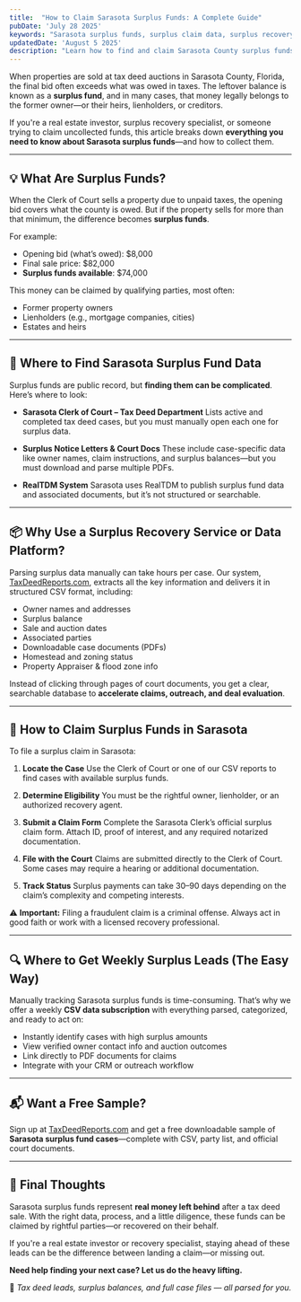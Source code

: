```yaml
---
title:  "How to Claim Sarasota Surplus Funds: A Complete Guide"
pubDate: 'July 28 2025'
keywords: "Sarasota surplus funds, surplus claim data, surplus recovery service"
updatedDate: 'August 5 2025'
description: "Learn how to find and claim Sarasota County surplus funds after tax deed sales. Step-by-step guide for owners, heirs, and recovery pros." 
---
```

When properties are sold at tax deed auctions in Sarasota County, Florida, the final bid often exceeds what was owed in taxes. The leftover balance is known as a **surplus fund**, and in many cases, that money legally belongs to the former owner—or their heirs, lienholders, or creditors.

If you're a real estate investor, surplus recovery specialist, or someone trying to claim uncollected funds, this article breaks down **everything you need to know about Sarasota surplus funds**—and how to collect them.

---

## 💡 What Are Surplus Funds?

When the Clerk of Court sells a property due to unpaid taxes, the opening bid covers what the county is owed. But if the property sells for more than that minimum, the difference becomes **surplus funds**.

For example:

* Opening bid (what’s owed): \$8,000
* Final sale price: \$82,000
* **Surplus funds available**: \$74,000

This money can be claimed by qualifying parties, most often:

* Former property owners
* Lienholders (e.g., mortgage companies, cities)
* Estates and heirs

---

## 📍 Where to Find Sarasota Surplus Fund Data

Surplus funds are public record, but **finding them can be complicated**. Here’s where to look:

* **Sarasota Clerk of Court – Tax Deed Department**
  Lists active and completed tax deed cases, but you must manually open each one for surplus data.

* **Surplus Notice Letters & Court Docs**
  These include case-specific data like owner names, claim instructions, and surplus balances—but you must download and parse multiple PDFs.

* **RealTDM System**
  Sarasota uses RealTDM to publish surplus fund data and associated documents, but it’s not structured or searchable.

---

## 📦 Why Use a Surplus Recovery Service or Data Platform?

Parsing surplus data manually can take hours per case. Our system, [TaxDeedReports.com](https://taxdeedreports.com), extracts all the key information and delivers it in structured CSV format, including:

* Owner names and addresses
* Surplus balance
* Sale and auction dates
* Associated parties
* Downloadable case documents (PDFs)
* Homestead and zoning status
* Property Appraiser & flood zone info

Instead of clicking through pages of court documents, you get a clear, searchable database to **accelerate claims, outreach, and deal evaluation**.

---

## 🧾 How to Claim Surplus Funds in Sarasota

To file a surplus claim in Sarasota:

1. **Locate the Case**
   Use the Clerk of Court or one of our CSV reports to find cases with available surplus funds.

2. **Determine Eligibility**
   You must be the rightful owner, lienholder, or an authorized recovery agent.

3. **Submit a Claim Form**
   Complete the Sarasota Clerk’s official surplus claim form. Attach ID, proof of interest, and any required notarized documentation.

4. **File with the Court**
   Claims are submitted directly to the Clerk of Court. Some cases may require a hearing or additional documentation.

5. **Track Status**
   Surplus payments can take 30–90 days depending on the claim’s complexity and competing interests.

⚠️ **Important:** Filing a fraudulent claim is a criminal offense. Always act in good faith or work with a licensed recovery professional.

---

## 🔍 Where to Get Weekly Surplus Leads (The Easy Way)

Manually tracking Sarasota surplus funds is time-consuming. That’s why we offer a weekly **CSV data subscription** with everything parsed, categorized, and ready to act on:

* Instantly identify cases with high surplus amounts
* View verified owner contact info and auction outcomes
* Link directly to PDF documents for claims
* Integrate with your CRM or outreach workflow

---

## 📬 Want a Free Sample?

Sign up at [TaxDeedReports.com](https://taxdeedreports.com/#newsletter) and get a free downloadable sample of **Sarasota surplus fund cases**—complete with CSV, party list, and official court documents.

---

## 💼 Final Thoughts

Sarasota surplus funds represent **real money left behind** after a tax deed sale. With the right data, process, and a little diligence, these funds can be claimed by rightful parties—or recovered on their behalf.

If you're a real estate investor or recovery specialist, staying ahead of these leads can be the difference between landing a claim—or missing out.

**Need help finding your next case? Let us do the heavy lifting.**

🧠 *Tax deed leads, surplus balances, and full case files — all parsed for you.*

